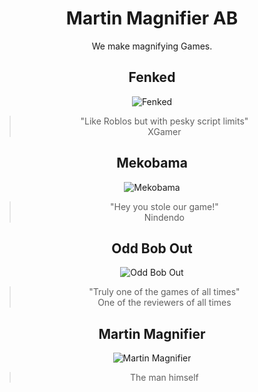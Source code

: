 <div align="center">

# Martin Magnifier AB

We make magnifying Games.

## Fenked
![Fenked](https://www.martinmagni.com/fancade.png)

> "Like Roblos but with pesky script limits"  
> XGamer

## Mekobama
![Mekobama](https://www.martinmagni.com/mekorama01.png)

> "Hey you stole our game!"  
> Nindendo

## Odd Bob Out
![Odd Bob Out](https://www.martinmagni.com/oddbotout01.jpg)

> "Truly one of the games of all times"  
> One of the reviewers of all times

## Martin Magnifier
![Martin Magnifier](https://www.martinmagni.com/martinmagni01.jpg)

> The man himself
</div>

